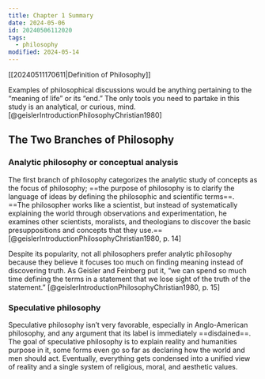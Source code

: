 ```yaml
---
title: Chapter 1 Summary
date: 2024-05-06
id: 20240506112020
tags:
  - philosophy
modified: 2024-05-14
---
```


[[20240511170611|Definition of Philosophy]]

Examples of philosophical discussions would be anything pertaining to the “meaning of life” or its “end.” The only tools you need to partake in this study is an analytical, or curious, mind.[@geislerIntroductionPhilosophyChristian1980]

## The Two Branches of Philosophy

<!-- write about the reason for both and how they work together -->

### Analytic philosophy or conceptual analysis

The first branch of philosophy categorizes the analytic study of concepts as the focus of philosophy; ==the purpose of philosophy is to clarify the language of ideas by defining the philosophic and scientific terms==. ==The philosopher works like a scientist, but instead of systematically explaining the world through observations and experimentation, he examines other scientists, moralists, and theologians to discover the basic presuppositions and concepts that they use.== [@geislerIntroductionPhilosophyChristian1980, p. 14] 

Despite its popularity, not all philosophers prefer analytic philosophy because they believe it focuses too much on finding meaning instead of discovering truth. As Geisler and Feinberg put it, “we can spend so much time defining the terms in a statement that we lose sight of the truth of the statement.” [@geislerIntroductionPhilosophyChristian1980, p. 15]

### Speculative philosophy

Speculative philosophy isn’t very favorable, especially in Anglo-American philosophy, and any argument that its label is immediately ==disdained==. The goal of speculative philosophy is to explain reality and humanities purpose in it, some forms even go so far as declaring how the world and men should act. Eventually, everything gets condensed into a unified view of reality and a single system of religious, moral, and aesthetic values.

